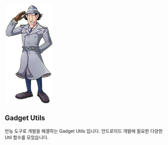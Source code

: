 <p>
    <img src="./images/Gadget.webp" width="150">
</p> 

## Gadget Utils
만능 도구로 개발을 해결하는 Gadget Utils 입니다. 안드로이드 개발에 필요한 다양한 Util 함수를 모았습니다.

